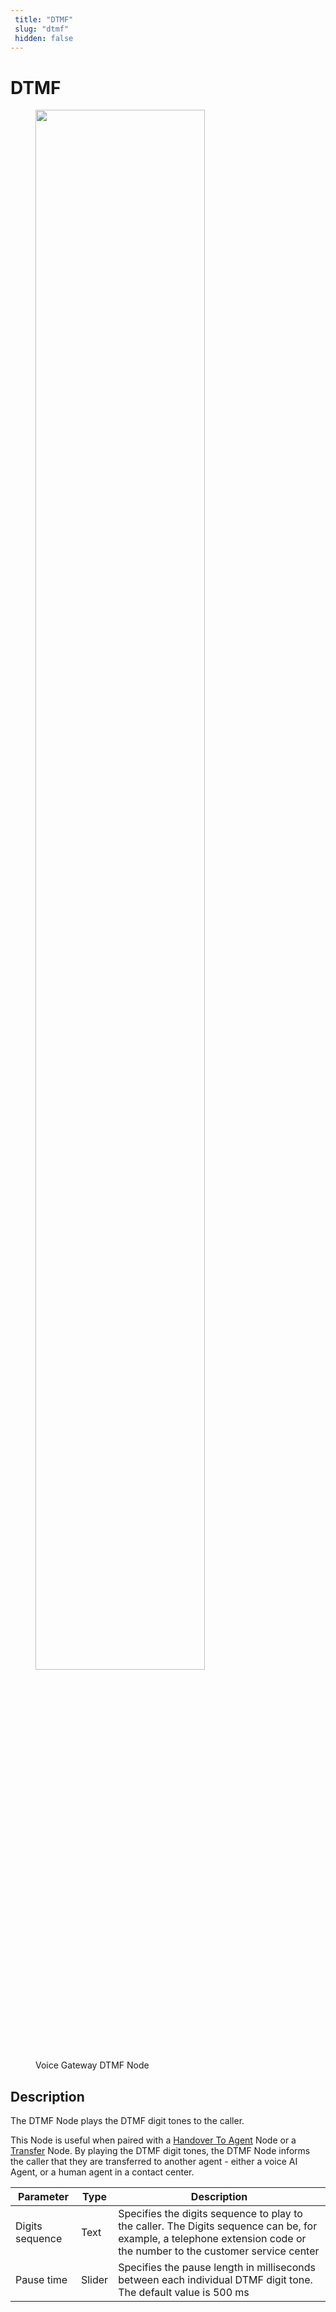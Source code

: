 ```yaml
---
 title: "DTMF" 
 slug: "dtmf" 
 hidden: false 
---
```

# DTMF

<figure>
  <img class="image-center" src="../../../../../../_assets/ai/build/node-reference/vg/dtmf.png" width="80%" />
  <figcaption>Voice Gateway DTMF Node</figcaption>
</figure>

## Description

The DTMF Node plays the DTMF digit tones to the caller.

This Node is useful when paired with a [Handover To Agent](../../service/handover-to-agent.md) Node or a [Transfer](../generic/transfer.md) Node. By playing the DTMF digit tones, the DTMF Node informs the caller that they are transferred to another agent - either a voice AI Agent, or a human agent in a contact center.

| Parameter       | Type   | Description                                                                                                                                                           |
|-----------------|--------|-----------------------------------------------------------------------------------------------------------------------------------------------------------------------|
| Digits sequence | Text   | Specifies the digits sequence to play to the caller. The Digits sequence can be, for example, a telephone extension code or the number to the customer service center |
| Pause time      | Slider | Specifies the pause length in milliseconds between each individual DTMF digit tone. The default value is 500 ms                                                       |